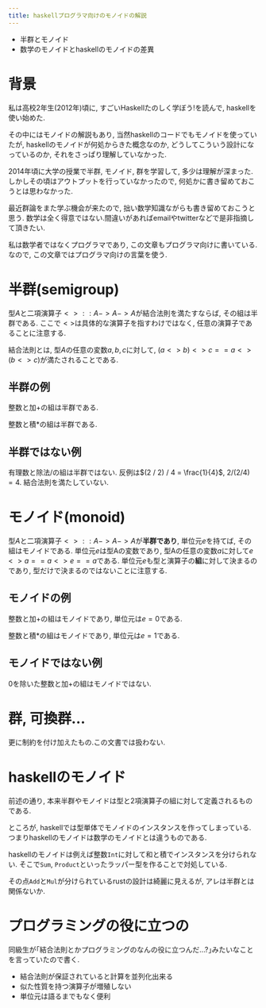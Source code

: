 ```yaml
---
title: haskellプログラマ向けのモノイドの解説
---
```


* 半群とモノイド
* 数学のモノイドとhaskellのモノイドの差異

# 背景

私は高校2年生(2012年)頃に,
すごいHaskellたのしく学ぼう!を読んで,
haskellを使い始めた.

その中にはモノイドの解説もあり,
当然haskellのコードでもモノイドを使っていたが,
haskellのモノイドが何処からきた概念なのか,
どうしてこういう設計になっているのか,
それをさっぱり理解していなかった.

2014年頃に大学の授業で半群,
モノイド,
群を学習して,
多少は理解が深まった.
しかしその頃はアウトプットを行っていなかったので,
何処かに書き留めておこうとは思わなかった.

最近群論をまた学ぶ機会が来たので,
拙い数学知識ながらも書き留めておこうと思う.
数学は全く得意ではない.間違いがあればemailやtwitterなどで是非指摘して頂きたい.

私は数学者ではなくプログラマであり,
この文章もプログラマ向けに書いている.
なので,
この文章ではプログラマ向けの言葉を使う.

# 半群(semigroup)

型$A$と二項演算子$<> :: A -> A -> A$が結合法則を満たすならば,
その組は半群である.
ここで$<>$は具体的な演算子を指すわけではなく,
任意の演算子であることに注意する.

結合法則とは,
型$A$の任意の変数$a, b, c$に対して,
$(a <> b) <> c == a <> (b <> c)$が満たされることである.

## 半群の例

整数と加$+$の組は半群である.

整数と積$*$の組は半群である.

## 半群ではない例

有理数と除法$/$の組は半群ではない.
反例は$(2 / 2) / 4 = \frac{1}{4}$, $2 / (2 / 4) = 4$.
結合法則を満たしていない.

# モノイド(monoid)

型$A$と二項演算子$<> :: A -> A -> A$が**半群であり**,
単位元$e$を持てば,
その組はモノイドである.
単位元$e$は型Aの変数であり,
型Aの任意の変数$a$に対して$e <> a == a <> e == a$である.
単位元$e$も型と演算子の**組**に対して決まるのであり,
型だけで決まるのではないことに注意する.

## モノイドの例

整数と加$+$の組はモノイドであり,
単位元は$e = 0$である.

整数と積$*$の組はモノイドであり,
単位元は$e = 1$である.

## モノイドではない例

0を除いた整数と加$+$の組はモノイドではない.

# 群, 可換群…

更に制約を付け加えたもの.この文書では扱わない.

# haskellのモノイド

前述の通り,
本来半群やモノイドは型と2項演算子の組に対して定義されるものである.

ところが,
haskellでは型単体でモノイドのインスタンスを作ってしまっている.
つまりhaskellのモノイドは数学のモノイドとは違うものである.

haskellのモノイドは例えば整数`Int`に対して和と積でインスタンスを分けられない.
そこで`Sum`, `Product`といったラッパー型を作ることで対処している.

その点`Add`と`Mul`が分けられているrustの設計は綺麗に見えるが,
アレは半群とは関係ないか.

# プログラミングの役に立つの

同級生が｢結合法則とかプログラミングのなんの役に立つんだ…?｣みたいなことを言っていたので書く.

* 結合法則が保証されていると計算を並列化出来る
* 似た性質を持つ演算子が増殖しない
* 単位元は語るまでもなく便利
